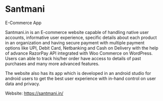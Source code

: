 # Santmani
E-Commerce App


Santmani.in is an E-commerce website capable of handling native user accounts, informative user experience, specific details about each product in an organization and 
having secure payment with multiple payment options like UPI, Debit Card, Netbanking and Cash on Delivery with the help of advance RazorPay API integrated with Woo Commerce 
on WordPress. Users can able to track his/her order have access to details of past purchases and many more advanced features.

The website also has its app which is developed in an android studio for android users to get the best user experience with in-hand control on user data and privacy.

Website: https://santmani.in/ 
